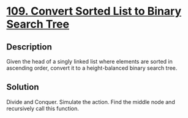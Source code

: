 # [109. Convert Sorted List to Binary Search Tree](https://leetcode.com/problems/convert-sorted-list-to-binary-search-tree/description/)
## Description
Given the head of a singly linked list where elements are sorted in ascending order, convert it to a 
height-balanced binary search tree.
## Solution
Divide and Conquer. Simulate the action. Find the middle node and recursively call this function.
